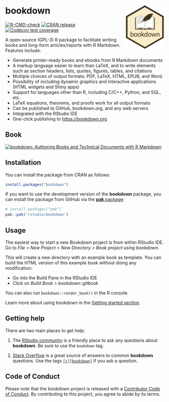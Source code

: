 # bookdown <a href="https://pkgs.rstudio.com/bookdown/"><img src="man/figures/logo.png" align="right" height="138"/></a>

<!-- badges: start -->

[![R-CMD-check](https://github.com/rstudio/bookdown/actions/workflows/R-CMD-check.yaml/badge.svg)](https://github.com/rstudio/bookdown/actions/workflows/R-CMD-check.yaml) [![CRAN release](https://www.r-pkg.org/badges/version/bookdown)](https://CRAN.R-project.org/package=bookdown) [![Codecov test coverage](https://codecov.io/gh/rstudio/bookdown/branch/main/graph/badge.svg)](https://app.codecov.io/gh/rstudio/bookdown?branch=main)

<!-- badges: end -->

A open-source (GPL-3) R package to facilitate writing books and long-form articles/reports with R Markdown. Features include:

-   Generate printer-ready books and ebooks from R Markdown documents
-   A markup language easier to learn than LaTeX, and to write elements such as section headers, lists, quotes, figures, tables, and citations
-   Multiple choices of output formats: PDF, LaTeX, HTML, EPUB, and Word.
-   Possibility of including dynamic graphics and interactive applications (HTML widgets and Shiny apps)
-   Support for languages other than R, including C/C++, Python, and SQL, etc.
-   LaTeX equations, theorems, and proofs work for all output formats
-   Can be published to GitHub, bookdown.org, and any web servers
-   Integrated with the RStudio IDE
-   One-click publishing to <https://bookdown.org>

## Book

<a href="https://bookdown.org/yihui/bookdown/"><img src="https://bookdown.org/yihui/bookdown/images/cover.jpg" alt="bookdown: Authoring Books and Technical Documents with R Markdown" class="book" height="400"/></a>

## Installation

You can install the package from CRAN as follows:

``` r
install.packages("bookdown")
```

If you want to use the development version of the **bookdown** package, you can install the package from GitHub via the [**pak** package](https://pak.r-lib.org):

``` r
# install.packages("pak")
pak::pak('rstudio/bookdown')
```

## Usage

The easiest way to start a new Bookdown project is from within RStudio IDE. Go to *File \> New Project \> New Directory \> Book project using bookdown*.

This will create a new directory with an example book as template. You can build the HTML version of this example book without doing any modification:

-   Go into the Build Pane in the RStudio IDE
-   Click on *Build Book \> bookdown::gitbook*

You can also run `bookdown::render_book()` in the R console.

Learn more about using bookdown in the [Getting started section](https://pkgs.rstudio.com/bookdown/articles/bookdown.html).

## Getting help

There are two main places to get help:

1.  The [RStudio community](https://community.rstudio.com/tags/c/R-Markdown/10/bookdown) is a friendly place to ask any questions about **bookdown**. Be sure to use the `bookdown` tag.

2.  [Stack Overflow](https://stackoverflow.com/questions/tagged/bookdown) is a great source of answers to common **bookdown** questions. Use the tags [`[r][bookdown]`](https://stackoverflow.com/questions/tagged/bookdown+r) if you ask a question.

## Code of Conduct

Please note that the bookdown project is released with a [Contributor Code of Conduct](https://pkgs.rstudio.com/bookdown/CODE_OF_CONDUCT.html). By contributing to this project, you agree to abide by its terms.
